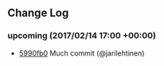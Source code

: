 ## Change Log

### upcoming (2017/02/14 17:00 +00:00)
- [5990fb0](https://github.com/fireantjs/fireant/commit/5990fb082300800dcaeda7027af0c39b131f7644) Much commit (@jarilehtinen)